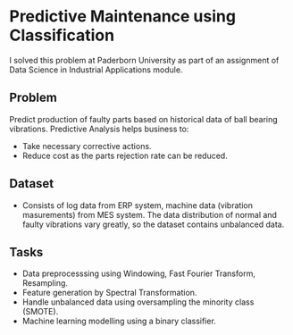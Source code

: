 # Predictive Maintenance using Classification 
I solved this problem at Paderborn University as part of an assignment of Data Science in Industrial Applications module.

## Problem
Predict production of faulty parts based on historical data of ball bearing vibrations. Predictive Analysis helps business to:
- Take necessary corrective actions.
- Reduce cost as the parts rejection rate can be reduced.

## Dataset
- Consists of log data from ERP system, machine data (vibration masurements) from MES system. The data distribution of normal and faulty vibrations vary greatly, so the dataset contains unbalanced data.

## Tasks
- Data preprocesssing using Windowing, Fast Fourier Transform, Resampling.
- Feature generation by Spectral Transformation.
- Handle unbalanced data using oversampling the minority class (SMOTE).
- Machine learning modelling using a binary classifier.
